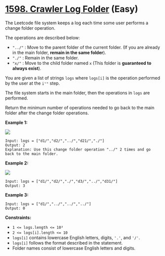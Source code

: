 # [1598. Crawler Log Folder][link] (Easy)

[link]: https://leetcode.com/problems/crawler-log-folder/

The Leetcode file system keeps a log each time some user performs a change folder operation.

The operations are described below:

- `"../"` : Move to the parent folder of the current folder. (If you are already in the main folder,
**remain in the same folder**).
- `"./"` : Remain in the same folder.
- `"x/"` : Move to the child folder named `x` (This folder is **guaranteed to always exist**).

You are given a list of strings `logs` where `logs[i]` is the operation performed by the user at the
`iᵗʰ` step.

The file system starts in the main folder, then the operations in `logs` are performed.

Return the minimum number of operations needed to go back to the main folder after the change folder
operations.

**Example 1:**

![](https://assets.leetcode.com/uploads/2020/09/09/sample_11_1957.png)

```
Input: logs = ["d1/","d2/","../","d21/","./"]
Output: 2
Explanation: Use this change folder operation "../" 2 times and go back to the main folder.
```

**Example 2:**

![](https://assets.leetcode.com/uploads/2020/09/09/sample_22_1957.png)

```
Input: logs = ["d1/","d2/","./","d3/","../","d31/"]
Output: 3
```

**Example 3:**

```
Input: logs = ["d1/","../","../","../"]
Output: 0
```

**Constraints:**

- `1 <= logs.length <= 10³`
- `2 <= logs[i].length <= 10`
- `logs[i]` contains lowercase English letters, digits, `'.'`, and `'/'`.
- `logs[i]` follows the format described in the statement.
- Folder names consist of lowercase English letters and digits.
